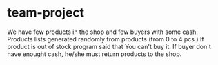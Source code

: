# team-project
We have few products in the shop and few buyers with some cash.
Products lists generated randomly from products (from 0 to 4 pcs.)
If product is out of stock program said that You can't buy it.
If buyer don't have enought cash, he/she must return products to the shop.
